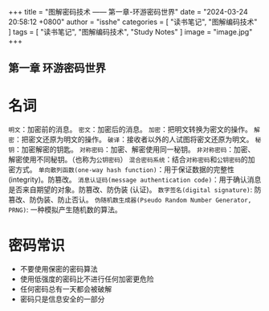 +++
title = "图解密码技术 —— 第一章-环游密码世界"
date = "2024-03-24 20:58:12 +0800"
author = "isshe"
categories = [ "读书笔记", "图解编码技术" ]
tags = [ "读书笔记", "图解编码技术", "Study Notes" ]
image = "image.jpg"
+++


第一章 环游密码世界
---

# 名词
`明文`：加密前的消息。
`密文`：加密后的消息。
`加密`：把明文转换为密文的操作。
`解密`：把密文还原为明文的操作。
`破译`：接收者以外的人试图将密文还原为明文。
`秘钥`：加密解密的钥匙。
`对称密码`：加密、解密使用同一秘钥。
`非对称密码`：加密、解密使用不同秘钥。（也称为`公钥密码`）
`混合密码系统`：结合`对称密码`和`公钥密码`的加密方式。
`单向散列函数(one-way hash function)`：用于保证数据的完整性 (integrity)。防篡改。
`消息认证码(message authentication code)`：用于确认消息是否来自期望的对象。防篡改、防伪装 (认证)。
`数字签名(digital signature)`: 防篡改、防伪装、防止否认。
`伪随机数生成器(Pseudo Random Number Generator, PRNG)`: 一种模拟产生随机数的算法。

# 密码常识
* 不要使用保密的密码算法
* 使用低强度的密码比不进行任何加密更危险
* 任何密码总有一天都会被破解
* 密码只是信息安全的一部分



